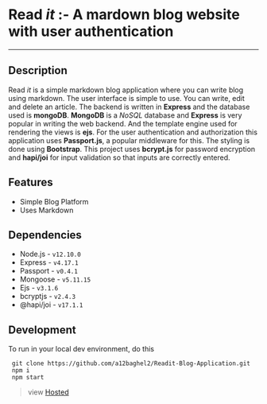 # Read _it_ :- A mardown blog website with user authentication

---

## Description

Read _it_ is a simple markdown blog application where you can write blog using markdown. The user interface is simple to use. You can write, edit and delete an article.
The backend is written in **Express** and the database used is **mongoDB**. **MongoDB** is a *NoSQL* database and **Express** is very popular in writing the web backend. And the template engine used for rendering the views is **ejs**. For the user authentication and authorization this application uses **Passport.js**, a popular middleware for this. The styling is done using **Bootstrap**. This project uses **bcrypt.js** for password encryption and **hapi/joi** for input validation so that inputs are correctly entered.

## Features
 - Simple Blog Platform 
 - Uses Markdown
 
 ## Dependencies
  - Node.js - `v12.10.0`
  - Express - `v4.17.1`
  - Passport - `v0.4.1`
  - Mongoose - `v5.11.15`
  - Ejs - `v3.1.6`
  - bcryptjs - `v2.4.3`
  - @hapi/joi - `v17.1.1`
  
  
  ## Development 
  To run in your local dev environment, do this
  ```shell
   git clone https://github.com/a12baghel2/Readit-Blog-Application.git
   npm i
   npm start
   ```

> view [Hosted](https://readit-blog-application.vercel.app/)